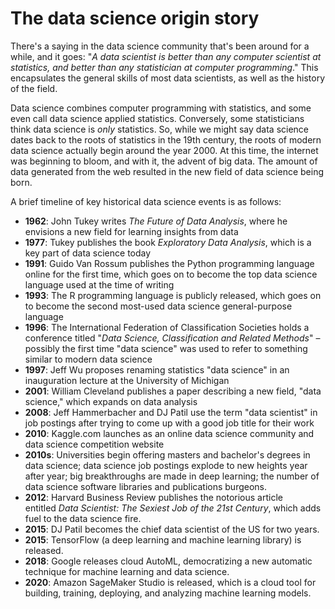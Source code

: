 
# The data science origin story

There's a saying in the data science community that's been around for a while, and it goes: "*A data scientist is better than any computer scientist at statistics, and better than any statistician at computer programming*." This encapsulates the general skills of most data scientists, as well as the history of the field.

Data science combines computer programming with statistics, and some even call data science applied statistics. Conversely, some statisticians think data science is *only* statistics. So, while we might say data science dates back to the roots of statistics in the 19th century, the roots of modern data science actually begin around the year 2000. At this time, the internet was beginning to bloom, and with it, the advent of big data. The amount of data generated from the web resulted in the new field of data science being born.

A brief timeline of key historical data science events is as follows:

- **1962**: John Tukey writes *The Future of Data Analysis*, where he envisions a new field for learning insights from data
- **1977**: Tukey publishes the book *Exploratory Data Analysis*, which is a key part of data science today
- **1991**: Guido Van Rossum publishes the Python programming language online for the first time, which goes on to become the top data science language used at the time of writing
- **1993**: The R programming language is publicly released, which goes on to become the second most-used data science general-purpose language
- **1996**: The International Federation of Classification Societies holds a conference titled "*Data Science, Classification and Related Methods*" – possibly the first time "data science" was used to refer to something similar to modern data science
- **1997**: Jeff Wu proposes renaming statistics "data science" in an inauguration lecture at the University of Michigan
- **2001**: William Cleveland publishes a paper describing a new field, "data science," which expands on data analysis
- **2008**: Jeff Hammerbacher and DJ Patil use the term "data scientist" in job postings after trying to come up with a good job title for their work
- **2010**: Kaggle.com launches as an online data science community and data science competition website
- **2010s**: Universities begin offering masters and bachelor's degrees in data science; data science job postings explode to new heights year after year; big breakthroughs are made in deep learning; the number of data science software libraries and publications burgeons.
- **2012**: Harvard Business Review publishes the notorious article entitled *Data Scientist: The Sexiest Job of the 21st Century*, which adds fuel to the data science fire.
- **2015**: DJ Patil becomes the chief data scientist of the US for two years.
- **2015**: TensorFlow (a deep learning and machine learning library) is released.
- **2018**: Google releases cloud AutoML, democratizing a new automatic technique for machine learning and data science.
- **2020**: Amazon SageMaker Studio is released, which is a cloud tool for building, training, deploying, and analyzing machine learning models.